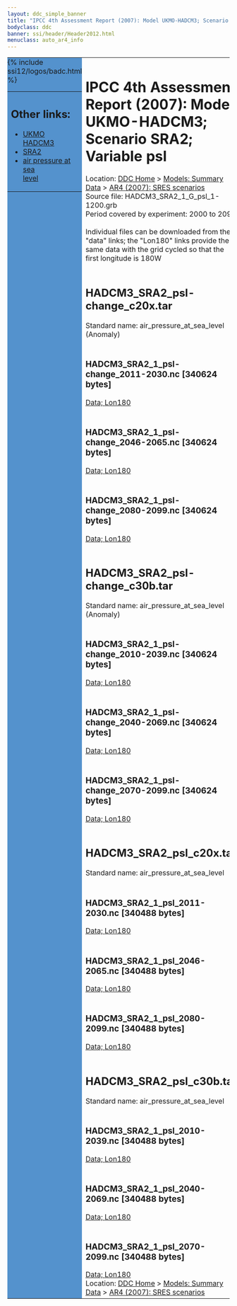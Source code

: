 ```yaml
---
layout: ddc_simple_banner
title: "IPCC 4th Assessment Report (2007): Model UKMO-HADCM3; Scenario SRA2; Variable psl"
bodyclass: ddc
banner: ssi/header/Header2012.html
menuclass: auto_ar4_info
---
```



<table width="100%" border="0" cellspacing="0" cellpadding="0" style="border-collapse: collapse;">
<tr style="margin:0;padding:0;border:0;">
<td style="margin:0;padding:0;border:0;height:1pt;width:150pt;background:#5492CD;" valign="top" >

<div id="lh-col2" class="auto_ar4_info">
<table class="menumain" bgcolor="#5492CD" cellspacing="0" width="100%" border="0">
<tr><td>
<h2> Other links:</h2>
<ul>
<li><a href="/auto/ar4/model-UKMO-HADCM3.html">UKMO<br/>HADCM3</a></li>
<li><a href="/auto/ar4/scenario-SRA2.html">SRA2</a></li>
<li><a href="/auto/ar4/var-air_pressure_at_sea_level.html">air pressure at sea<br/> level</a></li>
</ul>
</td></tr>
{% include ssi12/logos/badc.html %}
</table>
</div>
</td>
<td><h1>IPCC 4th Assessment Report (2007): Model UKMO-HADCM3; Scenario SRA2; Variable psl</h1>

<!-- Breadcrumb1 -->
<div id="breadcrumb1" align="left">
Location: <a href="/index.html">DDC Home</a> > <a href="/sim/gcm_clim/">Models: Summary Data</a>
> <a href="/sim/gcm_clim/SRES_AR4/index.html">AR4 (2007): SRES scenarios</a>
</div>
<!-- End of Breadcrumb1 -->Source file: HADCM3_SRA2_1_G_psl_1-1200.grb
<br/>
Period covered by experiment: 2000 to 2099<br/>
<br/>Individual files can be downloaded from the "data" links; the "Lon180" links provide the same data
         with the grid cycled so that the first longitude is 180W<br/>
<br/><h2>HADCM3_SRA2_psl-change_c20x.tar</h2>
Standard name: air_pressure_at_sea_level (Anomaly)<br>
<br/><h3>HADCM3_SRA2_1_psl-change_2011-2030.nc [340624 bytes]</h3>
<a href="/cgi-bin/downl/ar4_nc/psl/HADCM3_SRA2_1_psl-change_2011-2030.nc">Data; </a><a href="/cgi-bin/downl/ar4_nc/psl/HADCM3_SRA2_1_psl-change_2011-2030.cyto180.nc"> Lon180</a><br/>
<br/><h3>HADCM3_SRA2_1_psl-change_2046-2065.nc [340624 bytes]</h3>
<a href="/cgi-bin/downl/ar4_nc/psl/HADCM3_SRA2_1_psl-change_2046-2065.nc">Data; </a><a href="/cgi-bin/downl/ar4_nc/psl/HADCM3_SRA2_1_psl-change_2046-2065.cyto180.nc"> Lon180</a><br/>
<br/><h3>HADCM3_SRA2_1_psl-change_2080-2099.nc [340624 bytes]</h3>
<a href="/cgi-bin/downl/ar4_nc/psl/HADCM3_SRA2_1_psl-change_2080-2099.nc">Data; </a><a href="/cgi-bin/downl/ar4_nc/psl/HADCM3_SRA2_1_psl-change_2080-2099.cyto180.nc"> Lon180</a><br/>
<br/><h2>HADCM3_SRA2_psl-change_c30b.tar</h2>
Standard name: air_pressure_at_sea_level (Anomaly)<br>
<br/><h3>HADCM3_SRA2_1_psl-change_2010-2039.nc [340624 bytes]</h3>
<a href="/cgi-bin/downl/ar4_nc/psl/HADCM3_SRA2_1_psl-change_2010-2039.nc">Data; </a><a href="/cgi-bin/downl/ar4_nc/psl/HADCM3_SRA2_1_psl-change_2010-2039.cyto180.nc"> Lon180</a><br/>
<br/><h3>HADCM3_SRA2_1_psl-change_2040-2069.nc [340624 bytes]</h3>
<a href="/cgi-bin/downl/ar4_nc/psl/HADCM3_SRA2_1_psl-change_2040-2069.nc">Data; </a><a href="/cgi-bin/downl/ar4_nc/psl/HADCM3_SRA2_1_psl-change_2040-2069.cyto180.nc"> Lon180</a><br/>
<br/><h3>HADCM3_SRA2_1_psl-change_2070-2099.nc [340624 bytes]</h3>
<a href="/cgi-bin/downl/ar4_nc/psl/HADCM3_SRA2_1_psl-change_2070-2099.nc">Data; </a><a href="/cgi-bin/downl/ar4_nc/psl/HADCM3_SRA2_1_psl-change_2070-2099.cyto180.nc"> Lon180</a><br/>
<br/><h2>HADCM3_SRA2_psl_c20x.tar</h2>
Standard name: air_pressure_at_sea_level<br>
<br/><h3>HADCM3_SRA2_1_psl_2011-2030.nc [340488 bytes]</h3>
<a href="/cgi-bin/downl/ar4_nc/psl/HADCM3_SRA2_1_psl_2011-2030.nc">Data; </a><a href="/cgi-bin/downl/ar4_nc/psl/HADCM3_SRA2_1_psl_2011-2030.cyto180.nc"> Lon180</a><br/>
<br/><h3>HADCM3_SRA2_1_psl_2046-2065.nc [340488 bytes]</h3>
<a href="/cgi-bin/downl/ar4_nc/psl/HADCM3_SRA2_1_psl_2046-2065.nc">Data; </a><a href="/cgi-bin/downl/ar4_nc/psl/HADCM3_SRA2_1_psl_2046-2065.cyto180.nc"> Lon180</a><br/>
<br/><h3>HADCM3_SRA2_1_psl_2080-2099.nc [340488 bytes]</h3>
<a href="/cgi-bin/downl/ar4_nc/psl/HADCM3_SRA2_1_psl_2080-2099.nc">Data; </a><a href="/cgi-bin/downl/ar4_nc/psl/HADCM3_SRA2_1_psl_2080-2099.cyto180.nc"> Lon180</a><br/>
<br/><h2>HADCM3_SRA2_psl_c30b.tar</h2>
Standard name: air_pressure_at_sea_level<br>
<br/><h3>HADCM3_SRA2_1_psl_2010-2039.nc [340488 bytes]</h3>
<a href="/cgi-bin/downl/ar4_nc/psl/HADCM3_SRA2_1_psl_2010-2039.nc">Data; </a><a href="/cgi-bin/downl/ar4_nc/psl/HADCM3_SRA2_1_psl_2010-2039.cyto180.nc"> Lon180</a><br/>
<br/><h3>HADCM3_SRA2_1_psl_2040-2069.nc [340488 bytes]</h3>
<a href="/cgi-bin/downl/ar4_nc/psl/HADCM3_SRA2_1_psl_2040-2069.nc">Data; </a><a href="/cgi-bin/downl/ar4_nc/psl/HADCM3_SRA2_1_psl_2040-2069.cyto180.nc"> Lon180</a><br/>
<br/><h3>HADCM3_SRA2_1_psl_2070-2099.nc [340488 bytes]</h3>
<a href="/cgi-bin/downl/ar4_nc/psl/HADCM3_SRA2_1_psl_2070-2099.nc">Data; </a><a href="/cgi-bin/downl/ar4_nc/psl/HADCM3_SRA2_1_psl_2070-2099.cyto180.nc"> Lon180</a><br/>
<!-- Breadcrumb2 -->
<div id="breadcrumb2" align="left">
Location: <a href="/index.html">DDC Home</a> > <a href="/sim/gcm_clim/">Models: Summary Data</a>
> <a href="/sim/gcm_clim/SRES_AR4/index.html">AR4 (2007): SRES scenarios</a>
</div>
<!-- End of Breadcrumb2 --></td></tr></table>
